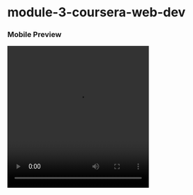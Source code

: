 # module-3-coursera-web-dev

### Mobile Preview

<video width="320" height="320" controls>
  <source src="./video-mobile-view.mp4" type="video/mp4">
</video>
